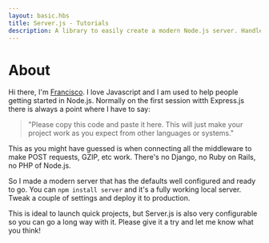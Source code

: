```yaml
---
layout: basic.hbs
title: Server.js - Tutorials
description: A library to easily create a modern Node.js server. Handles HTTP, Websockets and all the small details.
---
```


# About

Hi there, I'm [Francisco](https://francisco.io/). I love Javascript and I am used to help people getting started in Node.js. Normally on the first session witth Express.js there is always a point where I have to say:

> "Please copy this code and paste it here. This will just make your project work as you expect from other languages or systems."

This as you might have guessed is when connecting all the middleware to make POST requests, GZIP, etc work. There's no Django, no Ruby on Rails, no PHP of Node.js.

So I made a modern server that has the defaults well configured and ready to go. You can `npm install server` and it's a fully working local server. Tweak a couple of settings and deploy it to production.

This is ideal to launch quick projects, but Server.js is also very configurable so you can go a long way with it. Please give it a try and let me know what you think!
